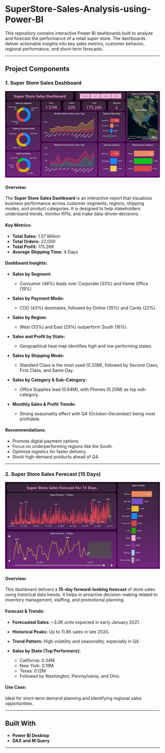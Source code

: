 # SuperStore-Sales-Analysis-using-Power-BI
This repository contains interactive Power BI dashboards built to analyze and forecast the performance of a retail super store. The dashboards deliver actionable insights into key sales metrics, customer behavior, regional performance, and short-term forecasts.

---

## Project Components

### 1. **Super Store Sales Dashboard**


![image alt](https://github.com/JISHNUPALIT/SuperStore-Sales-Analysis-using-Power-BI/blob/241d79e250a7f7684874b86a27eaea3cc7c9a0c9/Sales%20Dashboard.png)


#### Overview:
The **Super Store Sales Dashboard** is an interactive report that visualizes business performance across customer segments, regions, shipping modes, and product categories. It is designed to help stakeholders understand trends, monitor KPIs, and make data-driven decisions.

#### Key Metrics:
- **Total Sales:** 1.57 Million  
- **Total Orders:** 22,000  
- **Total Profit:** 175.26K  
- **Average Shipping Time:** 4 Days  

#### Dashboard Insights:

- **Sales by Segment:**
  - Consumer (48%) leads over Corporate (33%) and Home Office (19%).

- **Sales by Payment Mode:**
  - COD (43%) dominates, followed by Online (35%) and Cards (22%).

- **Sales by Region:**
  - West (33%) and East (29%) outperform South (16%).

- **Sales and Profit by State:**
  - Geographical heat map identifies high and low performing states.

- **Sales by Shipping Mode:**
  - Standard Class is the most used (0.33M), followed by Second Class, First Class, and Same Day.

- **Sales by Category & Sub-Category:**
  - Office Supplies lead (0.64M), with Phones (0.20M) as top sub-category.

- **Monthly Sales & Profit Trends:**
  - Strong seasonality effect with Q4 (October–December) being most profitable.

#### Recommendations:
- Promote digital payment options.
- Focus on underperforming regions like the South.
- Optimize logistics for faster delivery.
- Stock high-demand products ahead of Q4.

---

### 2. **Super Store Sales Forecast (15 Days)**


![image alt](https://github.com/JISHNUPALIT/SuperStore-Sales-Analysis-using-Power-BI/blob/35dde1b0bb562f652aef0dbfc9bc4854376c8d9e/Sales%20forecast.png)


#### Overview:
This dashboard delivers a **15-day forward-looking forecast** of store sales using historical data trends. It helps in proactive decision-making related to inventory management, staffing, and promotional planning.

#### Forecast & Trends:

- **Forecasted Sales:** ~3.0K units expected in early January 2021.
- **Historical Peaks:** Up to 11.8K sales in late 2020.
- **Trend Pattern:** High volatility and seasonality, especially in Q4.

- **Sales by State (Top Performers):**
  - California: 0.34M  
  - New York: 0.19M  
  - Texas: 0.12M  
  - Followed by Washington, Pennsylvania, and Ohio.

#### Use Case:
Ideal for short-term demand planning and identifying regional sales opportunities.

---

## Built With

- **Power BI Desktop**
- **DAX and M Query**

---

